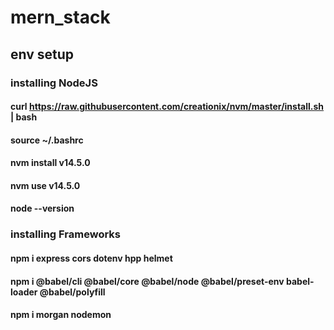 # mern_stack
## env setup
### installing NodeJS 
#### curl https://raw.githubusercontent.com/creationix/nvm/master/install.sh | bash
#### source ~/.bashrc 
#### nvm install v14.5.0
#### nvm use v14.5.0
#### node --version

### installing Frameworks
#### npm i express cors dotenv hpp helmet
#### npm i @babel/cli @babel/core @babel/node @babel/preset-env babel-loader @babel/polyfill 
#### npm i morgan nodemon

